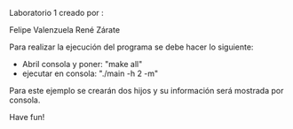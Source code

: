 Laboratorio 1 creado por :

Felipe Valenzuela
René Zárate

Para realizar la ejecución del programa se debe hacer lo siguiente:

- Abril consola y poner: "make all"
- ejecutar en consola: "./main -h 2 -m"

Para este ejemplo se crearán dos hijos y su información será mostrada por consola.







Have fun! 
